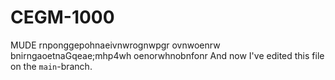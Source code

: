 # CEGM-1000
MUDE
rnponggepohnaeivnwrognwpgr
ovnwoenrw
bnirngaoetnaGqeae;mhp4wh
oenorwhnobnfonr
And now I've edited this file on the `main`-branch.

